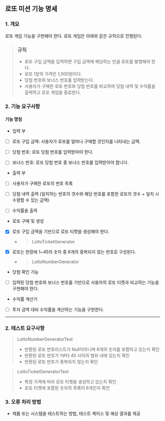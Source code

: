 ## 로또 미션 기능 명세

### 1. 개요

로또 게임 기능을 구현해야 한다. 로또 게임은 아래와 같은 규칙으로 진행된다.
>### 규칙 
>- 로또 구입 금액을 입력하면 구입 금액에 해당하는 만큼 로또를 발행해야 한다. 
>- 로또 1장의 가격은 1,000원이다. 
>- 당첨 번호와 보너스 번호를 입력받는다. 
>- 사용자가 구매한 로또 번호와 당첨 번호를 비교하여 당첨 내역 및 수익률을 출력하고 로또 게임을 종료한다.

### 2. 기능 요구사항
#### 기능 명칭
- 입력 부
- [ ] 로또 구입 금액: 사용자가 로또를 얼마나 구매할 것인지를 나타내는 금액.
- [ ] 당첨 번호: 로또 당첨 번호를 입력받아야 한다.
- [ ] 보너스 번호: 로또 당첨 번호 중 보너스 번호를 입력받아야 합니다.


- 출력 부
- [ ] 사용자가 구매한 로또의 번호 목록
- [ ] 당첨 내역 출력 (일치하는 번호의 갯수와 해당 번호를 포함한 로또의 갯수 + 일치 시 수령할 수 있는 금액)
- [ ] 수익률을 출력


- 로또 구매 및 생성
- [x] 로또 구입 금액을 기반으로 로또 티켓을 생성해야 한다.
  - > LottoTicketGenerator
- [x] 로또는 한장에 1~45의 숫자 중 6개의 중복되지 않는 번호로 구성된다.
  - > LottoNumberGenerator


- 당첨 확인 기능
- [ ] 입력된 당첨 번호와 보너스 번호를 기반으로 사용자의 로또 티켓과 비교하는 기능을 구현해야 한다.


- 수익률 계산기
- [ ] 투자 금액 대비 수익률을 계산하는 기능을 구현한다.

---

### 2. 테스트 요구사항
> LottoNumberGeneratorTest
> - 반환된 로또 번호리스트가 Null이아니며 6개의 숫자를 포함하고 있는지 확인
> - 반환된 로또 번호가 1부터 45 사이의 범위 내에 있는지 확인
> - 반환된 로또 번호가 중복되지 않는지 확인

> LottoTicketGeneratorTest
> - 특정 가격에 따라 로또 티켓을 생성하고 있는지 확인
> - 로또 티켓에 포함된 숫자의 목록이 6개인지 확인

### 3. 오류 처리 방법
- 제품 또는 시스템을 테스트하는 방법, 테스트 케이스 및 예상 결과를 제공